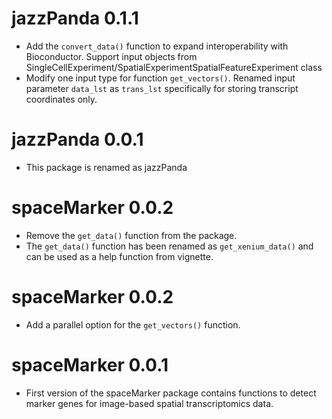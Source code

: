 # jazzPanda 0.1.1
* Add the `convert_data()` function to expand interoperability with 
Bioconductor. Support input objects from 
SingleCellExperiment/SpatialExperimentSpatialFeatureExperiment class 
* Modify one input type for function `get_vectors()`. 
Renamed input parameter `data_lst` as `trans_lst` specifically for storing
transcript coordinates only. 


# jazzPanda 0.0.1
* This package is renamed as jazzPanda 

# spaceMarker 0.0.2

* Remove the `get_data()` function from the package. 
* The `get_data()` function has been renamed as `get_xenium_data()` and 
    can be used as a help function from vignette. 

# spaceMarker 0.0.2

* Add a parallel option for the `get_vectors()` function. 

# spaceMarker 0.0.1

* First version of the spaceMarker package contains functions to detect marker
genes for image-based spatial transcriptomics data. 
